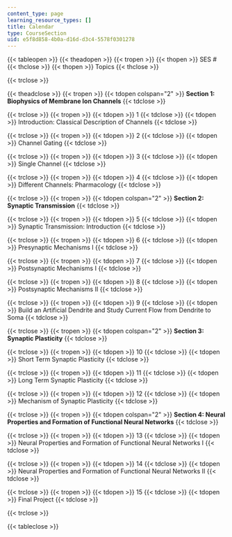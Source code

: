```yaml
---
content_type: page
learning_resource_types: []
title: Calendar
type: CourseSection
uid: e5f8d858-4b0a-d16d-d3c4-5578f0301278
---
```


{{< tableopen >}}
{{< theadopen >}}
{{< tropen >}}
{{< thopen >}}
SES #
{{< thclose >}}
{{< thopen >}}
Topics
{{< thclose >}}

{{< trclose >}}

{{< theadclose >}}
{{< tropen >}}
{{< tdopen colspan="2" >}}
**Section 1: Biophysics of Membrane Ion Channels**
{{< tdclose >}}

{{< trclose >}}
{{< tropen >}}
{{< tdopen >}}
1
{{< tdclose >}}
{{< tdopen >}}
Introduction: Classical Description of Channels
{{< tdclose >}}

{{< trclose >}}
{{< tropen >}}
{{< tdopen >}}
2
{{< tdclose >}}
{{< tdopen >}}
Channel Gating
{{< tdclose >}}

{{< trclose >}}
{{< tropen >}}
{{< tdopen >}}
3
{{< tdclose >}}
{{< tdopen >}}
Single Channel
{{< tdclose >}}

{{< trclose >}}
{{< tropen >}}
{{< tdopen >}}
4
{{< tdclose >}}
{{< tdopen >}}
Different Channels: Pharmacology
{{< tdclose >}}

{{< trclose >}}
{{< tropen >}}
{{< tdopen colspan="2" >}}
**Section 2: Synaptic Transmission**
{{< tdclose >}}

{{< trclose >}}
{{< tropen >}}
{{< tdopen >}}
5
{{< tdclose >}}
{{< tdopen >}}
Synaptic Transmission: Introduction
{{< tdclose >}}

{{< trclose >}}
{{< tropen >}}
{{< tdopen >}}
6
{{< tdclose >}}
{{< tdopen >}}
Presynaptic Mechanisms I
{{< tdclose >}}

{{< trclose >}}
{{< tropen >}}
{{< tdopen >}}
7
{{< tdclose >}}
{{< tdopen >}}
Postsynaptic Mechanisms I
{{< tdclose >}}

{{< trclose >}}
{{< tropen >}}
{{< tdopen >}}
8
{{< tdclose >}}
{{< tdopen >}}
Postsynaptic Mechanisms II
{{< tdclose >}}

{{< trclose >}}
{{< tropen >}}
{{< tdopen >}}
9
{{< tdclose >}}
{{< tdopen >}}
Build an Artificial Dendrite and Study Current Flow from Dendrite to Soma
{{< tdclose >}}

{{< trclose >}}
{{< tropen >}}
{{< tdopen colspan="2" >}}
**Section 3: Synaptic Plasticity**
{{< tdclose >}}

{{< trclose >}}
{{< tropen >}}
{{< tdopen >}}
10
{{< tdclose >}}
{{< tdopen >}}
Short Term Synaptic Plasticity
{{< tdclose >}}

{{< trclose >}}
{{< tropen >}}
{{< tdopen >}}
11
{{< tdclose >}}
{{< tdopen >}}
Long Term Synaptic Plasticity
{{< tdclose >}}

{{< trclose >}}
{{< tropen >}}
{{< tdopen >}}
12
{{< tdclose >}}
{{< tdopen >}}
Mechanism of Synaptic Plasticity
{{< tdclose >}}

{{< trclose >}}
{{< tropen >}}
{{< tdopen colspan="2" >}}
**Section 4: Neural Properties and Formation of Functional Neural Networks**
{{< tdclose >}}

{{< trclose >}}
{{< tropen >}}
{{< tdopen >}}
13
{{< tdclose >}}
{{< tdopen >}}
Neural Properties and Formation of Functional Neural Networks I
{{< tdclose >}}

{{< trclose >}}
{{< tropen >}}
{{< tdopen >}}
14
{{< tdclose >}}
{{< tdopen >}}
Neural Properties and Formation of Functional Neural Networks II
{{< tdclose >}}

{{< trclose >}}
{{< tropen >}}
{{< tdopen >}}
15
{{< tdclose >}}
{{< tdopen >}}
Final Project
{{< tdclose >}}

{{< trclose >}}

{{< tableclose >}}